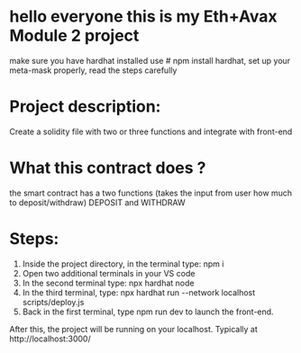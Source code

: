 # hello everyone this is my Eth+Avax Module 2 project
make sure you have hardhat installed use # npm install hardhat,
set up your meta-mask properly,
read the steps carefully

# Project description:
Create a solidity file with two or three functions and integrate with front-end 

# What this contract does ?
the smart contract has a two functions (takes the input from user how much to deposit/withdraw) DEPOSIT and WITHDRAW 

# Steps:
1. Inside the project directory, in the terminal type: npm i
2. Open two additional terminals in your VS code
3. In the second terminal type: npx hardhat node
4. In the third terminal, type: npx hardhat run --network localhost scripts/deploy.js
5. Back in the first terminal, type npm run dev to launch the front-end.

After this, the project will be running on your localhost. 
Typically at http://localhost:3000/

